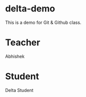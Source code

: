 # delta-demo
This is a demo for Git &amp; Github class.

# Teacher
Abhishek

# Student 
Delta Student
